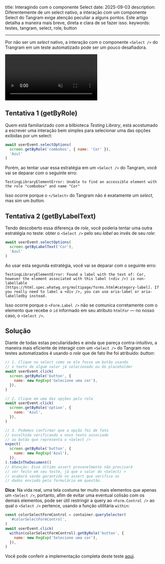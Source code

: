 title: Interagindo com o componente Select
date: 2025-09-03
description: Diferentemente de um select nativo, a interação com um componente Select do Tangram exige atenção peculiar a alguns pontos. Este artigo detalha a maneira mais breve, direta e clara de se fazer isso.
keywords: testes, tangram, select, role, button

---

Por não ser um *select* nativo, a interação com o componente `<Select />` do Trangram em um teste automatizado pode ser um pouco desafiadora.

<p>
  <video autoplay loop playsinline muted>
    <source src="../media/color-select.mp4" type="video/mp4" />
  </video>  
</p>

## Tentativa 1 (getByRole)

Quem está familiarizado com a bilbioteca *Testing Library*, está acostumado a escrever uma interação bem simples para selecionar uma das opções exibidas por um select:
``` javascript
await userEvent.selectOptions(
  screen.getByRole('combobox', { name: 'Cor' }),
  'Azul'
)
```

Porém, ao tentar usar essa estratégia em um `<Select />` do Tangram, você vai se deparar com o seguinte erro:
```
TestingLibraryElementError: Unable to find an accessible element with the role "combobox" and name "Cor"
```

Isso ocorre porque o `</Select>` do Tangram não é exatamente um *select*, mas sim um *button*.

## Tentativa 2 (getByLabelText)

Tendo descoberto essa diferença de *role*, você poderia tentar uma outra estratégia no teste: obter o `<Select />` pelo seu *label* ao invés de seu *role*:
``` javascript
await userEvent.selectOptions(
  screen.getByLabelText('Cor'),
  'Azul'
)
```

Ao usar esta segunda estratégia, você vai se deparar com o seguinte erro:
```
TestingLibraryElementError: Found a label with the text of: Cor, however the element associated with this label (<div />) is non-labellable [https://html.spec.whatwg.org/multipage/forms.html#category-label]. If you really need to label a <div />, you can use aria-label or aria-labelledby instead.
```

Isso ocorre porque o `<Form.Label />` não se comunica corretamente com o elemento que recebe o `id` informado em seu atributo `htmlFor` — no nosso caso, o `<Select />`.

## Solução

Diante de todas estas peculiaridades e ainda que pareça contra-intuitivo, a maneira mais eficiente de interagir com um `<Select />` do Tangram nos testes automatizados é usando o *role* que de fato lhe foi atribuído: *button*:
``` javascript
// 1. Clique no select como se ele fosse um botão usando
// o texto de algum valor já selecionado ou do placeholder
await userEvent.click(
  screen.getByRole('button', {
    name: new RegExp('Selecione uma cor'),
  }),
)

// 2. Clique em uma das opções pelo role
await userEvent.click(
  screen.getByRole('option', {
    name: 'Azul',
  }),
)

// 3. Podemos confirmar que a opção foi de fato
// escolhida verificando o novo texto associado
// ao botão que representa o <Select />
expect(
  screen.getByRole('button', {
    name: new RegExp('Azul'),
  }),
).toBeInTheDocument()
// Atenção: Esse último assert provavelmente não precisará
// ser feito em seu teste, já que o valor do <Select/ >
// acabará sendo garantido no assert que verifica os
// dados enviado pelo formulário em questão.
```

**Dica**: Na vida real, uma tela costuma ter muito mais elementos que apenas um `<Select />`, portanto, afim de evitar uma eventual colisão com os demais elementos, pode ser útil restringir a query ao `<Form.Control />` ao qual o `<Select />` pertence, usando a função utilitária `within`:
``` javascript
const colorSelectFormControl = container.querySelector(
  '#colorSelectFormControl',
)
await userEvent.click(
  within(colorSelectFormControl).getByRole('button', {
    name: new RegExp('Selecione uma cor'),
  }),
)
```

Você pode conferir a implementação completa deste teste [aqui](https://github.com/ResultadosDigitais/booblie/blob/bee1685cd4d3bd8c0188f7049852e5cb798a7df8/packages/main/src/views/ColorSelect/ColorSelect.test.js).
